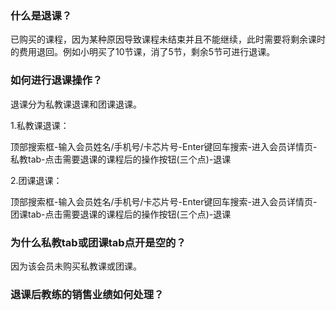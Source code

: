### 什么是退课？

已购买的课程，因为某种原因导致课程未结束并且不能继续，此时需要将剩余课时的费用退回。例如小明买了10节课，消了5节，剩余5节可进行退课。

### 如何进行退课操作？

退课分为私教课退课和团课退课。

1.私教课退课：

顶部搜索框-输入会员姓名/手机号/卡芯片号-Enter键回车搜索-进入会员详情页-私教tab-点击需要退课的课程后的操作按钮(三个点)-退课

2.团课退课：

顶部搜索框-输入会员姓名/手机号/卡芯片号-Enter键回车搜索-进入会员详情页-团课tab-点击需要退课的课程后的操作按钮(三个点)-退课

### 为什么私教tab或团课tab点开是空的？

因为该会员未购买私教课或团课。


### 退课后教练的销售业绩如何处理？
